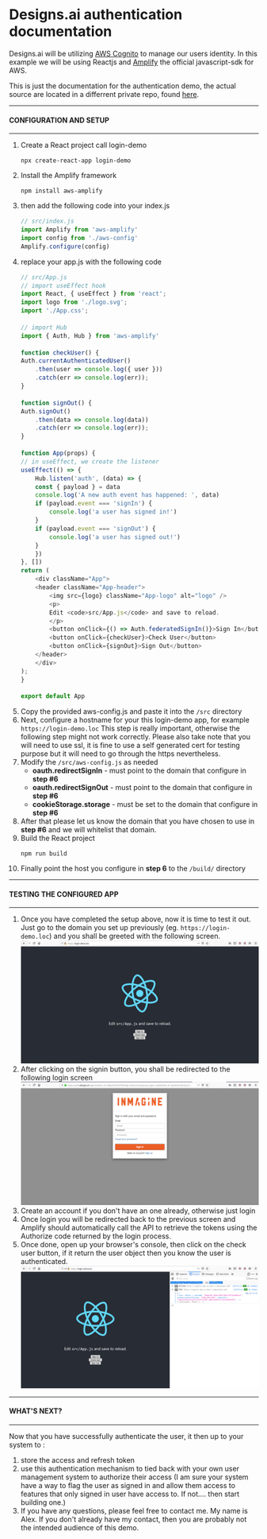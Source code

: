 # Designs.ai authentication documentation

Designs.ai will be utilizing [AWS Cognito](https://aws.amazon.com/cognito/) to manage our users identity.
In this example we will be using Reactjs and [Amplify](https://aws.amazon.com/amplify/) the official javascript-sdk for AWS.

This is just the documentation for the authentication demo, the actual source are located in a differrent private repo, found [here](https://github.com/Lextherius/login-demo-source).


------
#### CONFIGURATION AND SETUP
------
1. Create a React project call login-demo
    ```
    npx create-react-app login-demo
    ```
2. Install the Amplify framework
    ```
    npm install aws-amplify
    ```
3. then add the following code into your index.js
    ```javascript
    // src/index.js
    import Amplify from 'aws-amplify'
    import config from './aws-config'
    Amplify.configure(config)
    ```
4. replace your app.js with the following code
    ```javascript
    // src/App.js
    // import useEffect hook
    import React, { useEffect } from 'react';
    import logo from './logo.svg';
    import './App.css';

    // import Hub
    import { Auth, Hub } from 'aws-amplify'

    function checkUser() {
    Auth.currentAuthenticatedUser()
        .then(user => console.log({ user }))
        .catch(err => console.log(err));
    }

    function signOut() {
    Auth.signOut()
        .then(data => console.log(data))
        .catch(err => console.log(err));
    }

    function App(props) {
    // in useEffect, we create the listener
    useEffect(() => {
        Hub.listen('auth', (data) => {
        const { payload } = data
        console.log('A new auth event has happened: ', data)
        if (payload.event === 'signIn') {
            console.log('a user has signed in!')
        }
        if (payload.event === 'signOut') {
            console.log('a user has signed out!')
        }
        })
    }, [])
    return (
        <div className="App">
        <header className="App-header">
            <img src={logo} className="App-logo" alt="logo" />
            <p>
            Edit <code>src/App.js</code> and save to reload.
            </p>
            <button onClick={() => Auth.federatedSignIn()}>Sign In</button>
            <button onClick={checkUser}>Check User</button>
            <button onClick={signOut}>Sign Out</button>
        </header>
        </div>
    );
    }

    export default App
    ```
5. Copy the provided aws-config.js and paste it into the ``/src`` directory
6. Next, configure a hostname for your this login-demo app, for example ``https://login-demo.loc``
    This step is really important, otherwise the following step might not work correctly.
    Please also take note that you will need to use ssl, it is fine to use a self generated cert for testing purpose but it will need to go through the https nevertheless.
7. Modify the ``/src/aws-config.js`` as needed
   + **oauth.redirectSignIn** - must point to the domain that configure in **step #6**
   + **oauth.redirectSignOut** - must point to the domain that configure in **step #6**
   + **cookieStorage.storage** - must be set to the domain that configure in **step #6**
8. After that please let us know the domain that you have chosen to use in **step #6** and we will whitelist that domain.
9. Build the React project
    ```
    npm run build
    ```
10. Finally point the host you configure in **step 6** to the ``/build/`` directory


------
#### TESTING THE CONFIGURED APP
------
1. Once you have completed the setup above, now it is time to test it out. Just go to the domain you set up previously (eg. ``https://login-demo.loc``) and you shall be greeted with the following screen.
    ![Appendix 1](/screenshot/appendix_01.PNG?raw=true "Appendix 1")
2. After clicking on the signin button, you shall be redirected to the following login screen
    ![Appendix 2](/screenshot/appendix_02.PNG?raw=true "Appendix 2")
3. Create an account if you don't have an one already, otherwise just login
4. Once login you will be redirected back to the previous screen and Amplify should automatically call the API to retrieve the tokens using the Authorize code returned by the login process.
5. Once done, open up your browser's console, then click on the check user button, if it return the user object then you know the user is authenticated.
    ![Appendix 2](/screenshot/appendix_03.PNG?raw=true "Appendix 3")


______
#### WHAT'S NEXT?
------
Now that you have successfully authenticate the user, it then up to your system to :
1. store the access and refresh token
2. use this authentication mechanism to tied back with your own user management system to authorize their access (I am sure your system have a way to flag the user as signed in and allow them access to features that only signed in user have access to. If not.... then start building one.)
3. If you have any questions, please feel free to contact me. My name is Alex. If you don't already have my contact, then you are probably not the intended audience of this demo.